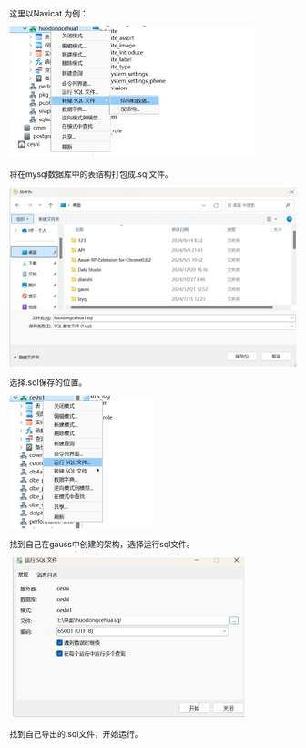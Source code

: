 这里以Navicat 为例：

<img src="操作步骤.jpg" style="zoom:50%;" />

将在mysql数据库中的表结构打包成.sql文件。

<img src="操作步骤2.jpg" style="zoom:50%;" />

选择.sql保存的位置。

<img src="操作步骤3.jpg" style="zoom:50%;" />

找到自己在gauss中创建的架构，选择运行sql文件。

<img src="操作步骤4.jpg" style="zoom:50%;" />

找到自己导出的.sql文件，开始运行。